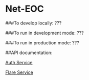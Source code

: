 # Net-EOC

###To develop locally:
???

###To run in development mode:
???

###To run in production mode:
???

##API documentation:

[Auth Service](http://54.172.225.43/#/http://54.172.225.43:54362/swagger)

[Flare Service](http://54.172.225.43/#/http://54.172.225.43:55142/swagger)
